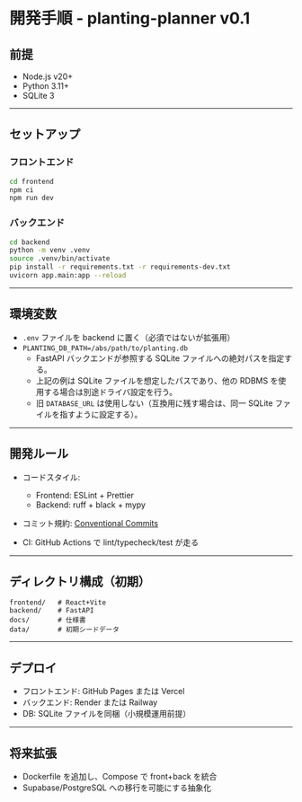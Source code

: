 # 開発手順 - planting-planner v0.1

## 前提
- Node.js v20+
- Python 3.11+
- SQLite 3

---

## セットアップ

### フロントエンド
```bash
cd frontend
npm ci
npm run dev
```

### バックエンド

```bash
cd backend
python -m venv .venv
source .venv/bin/activate
pip install -r requirements.txt -r requirements-dev.txt
uvicorn app.main:app --reload
```

---

## 環境変数

* `.env` ファイルを backend に置く（必須ではないが拡張用）
* `PLANTING_DB_PATH=/abs/path/to/planting.db`
  * FastAPI バックエンドが参照する SQLite ファイルへの絶対パスを指定する。
  * 上記の例は SQLite ファイルを想定したパスであり、他の RDBMS を使用する場合は別途ドライバ設定を行う。
  * 旧 `DATABASE_URL` は使用しない（互換用に残す場合は、同一 SQLite ファイルを指すように設定する）。

---

## 開発ルール

* コードスタイル:

  * Frontend: ESLint + Prettier
  * Backend: ruff + black + mypy
* コミット規約: [Conventional Commits](https://www.conventionalcommits.org/)
* CI: GitHub Actions で lint/typecheck/test が走る

---

## ディレクトリ構成（初期）

```
frontend/   # React+Vite
backend/    # FastAPI
docs/       # 仕様書
data/       # 初期シードデータ
```

---

## デプロイ

* フロントエンド: GitHub Pages または Vercel
* バックエンド: Render または Railway
* DB: SQLite ファイルを同梱（小規模運用前提）

---

## 将来拡張

* Dockerfile を追加し、Compose で front+back を統合
* Supabase/PostgreSQL への移行を可能にする抽象化
